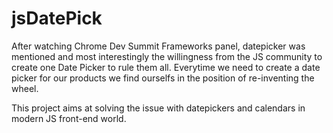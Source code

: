 # jsDatePick
After watching Chrome Dev Summit Frameworks panel, datepicker was mentioned and most interestingly the willingness
from the JS community to create one Date Picker to rule them all. Everytime we need to create a date picker for our
products we find ourselfs in the position of re-inventing the wheel.

This project aims at solving the issue with datepickers and calendars in modern JS front-end world.

